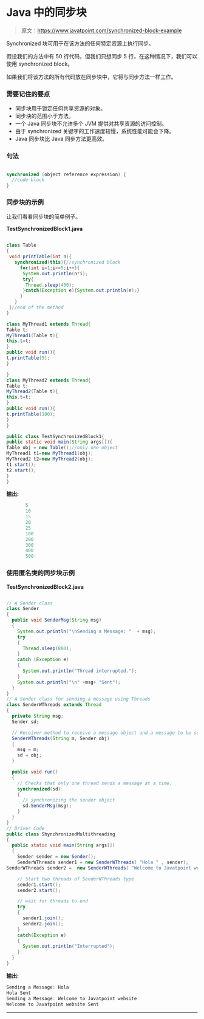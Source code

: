 # Java 中的同步块

> 原文：<https://www.javatpoint.com/synchronized-block-example>

Synchronized 块可用于在该方法的任何特定资源上执行同步。

假设我们的方法中有 50 行代码，但我们只想同步 5 行，在这种情况下，我们可以使用 synchronized block。

如果我们将该方法的所有代码放在同步块中，它将与同步方法一样工作。

### 需要记住的要点

*   同步块用于锁定任何共享资源的对象。
*   同步块的范围小于方法。
*   一个 Java 同步块不允许多个 JVM 提供对共享资源的访问控制。
*   由于 synchronized 关键字的工作速度较慢，系统性能可能会下降。
*   Java 同步块比 Java 同步方法更高效。

### 句法

```java

synchronized (object reference expression) {   
  //code block   
}  

```

### 同步块的示例

让我们看看同步块的简单例子。

**TestSynchronizedBlock1.java**

```java

class Table
{    
 void printTable(int n){  
   synchronized(this){//synchronized block  
     for(int i=1;i<=5;i++){  
      System.out.println(n*i);  
      try{  
       Thread.sleep(400);  
      }catch(Exception e){System.out.println(e);}  
     }  
   }  
 }//end of the method  
}  

class MyThread1 extends Thread{  
Table t;  
MyThread1(Table t){  
this.t=t;  
}  
public void run(){  
t.printTable(5);  
}  

}  
class MyThread2 extends Thread{  
Table t;  
MyThread2(Table t){  
this.t=t;  
}  
public void run(){  
t.printTable(100);  
}  
}  

public class TestSynchronizedBlock1{  
public static void main(String args[]){  
Table obj = new Table();//only one object  
MyThread1 t1=new MyThread1(obj);  
MyThread2 t2=new MyThread2(obj);  
t1.start();  
t2.start();  
}  
}  

```

**输出:**

```java
       5
       10
       15
       20
       25
       100
       200
       300
       400
       500

```

### 使用匿名类的同步块示例

**TestSynchronizedBlock2.java**

```java

// A Sender class
class Sender 
{ 
  public void SenderMsg(String msg)
  { 
    System.out.println("\nSending a Message: "  + msg);
    try
    { 
      Thread.sleep(800); 
    } 
    catch (Exception e) 
    { 
      System.out.println("Thread interrupted."); 
    } 
    System.out.println("\n" +msg+ "Sent");
  }
} 
// A Sender class for sending a message using Threads 
class SenderWThreads extends Thread 
{ 
  private String msg; 
  Sender sd; 

  // Receiver method to receive a message object and a message to be sent 
  SenderWThreads(String m, Sender obj)
  { 
    msg = m;
    sd = obj; 
  } 

  public void run() 
  { 
    // Checks that only one thread sends a message at a time. 
    synchronized(sd) 
    { 
      // synchronizing the sender object 
      sd.SenderMsg(msg);
    } 
  } 
} 
// Driver Code 
public class ShynchronizedMultithreading
{ 
  public static void main(String args[]) 
  { 
    Sender sender = new Sender(); 
    SenderWThreads sender1 = new SenderWThreads( "Hola " , sender);
SenderWThreads sender2 =  new SenderWThreads( "Welcome to Javatpoint website ", sender);

    // Start two threads of SenderWThreads type 
    sender1.start(); 
    sender2.start(); 

    // wait for threads to end 
    try
    { 
      sender1.join(); 
      sender2.join(); 
    } 
    catch(Exception e) 
    { 
      System.out.println("Interrupted"); 
    } 
  } 
}

```

**输出:**

```java
Sending a Message: Hola 
Hola Sent
Sending a Message: Welcome to Javatpoint website 
Welcome to Javatpoint website Sent

```

* * *